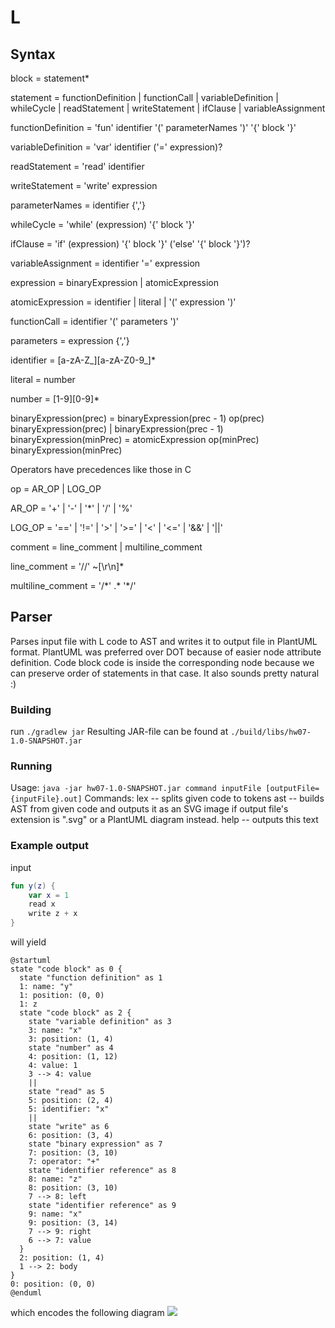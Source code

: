 # L
## Syntax
block = statement\*

statement = functionDefinition | functionCall | variableDefinition | whileCycle | readStatement | writeStatement | ifClause | variableAssignment

functionDefinition = 'fun' identifier '(' parameterNames ')' '{' block '}'

variableDefinition = 'var' identifier ('=' expression)?

readStatement = 'read' identifier

writeStatement = 'write' expression

parameterNames = identifier {','}

whileCycle = 'while' (expression) '{' block '}'

ifClause = 'if' (expression) '{' block '}' ('else' '{' block '}')?

variableAssignment = identifier '=' expression

expression = binaryExpression | atomicExpression

atomicExpression = identifier | literal | '(' expression ')'

functionCall = identifier '(' parameters ')'

parameters = expression {','}

identifier = \[a-zA-Z_\]\[a-zA-Z0-9_\]\*

literal = number

number = \[1-9\]\[0-9\]*

binaryExpression(prec) = binaryExpression(prec - 1) op(prec) binaryExpression(prec) | binaryExpression(prec - 1)
binaryExpression(minPrec) = atomicExpression op(minPrec) binaryExpression(minPrec)

Operators have precedences like those in C

op = AR_OP | LOG_OP

AR_OP = '+' | '-' | '\*' | '/' | '%'

LOG_OP = '==' | '!=' | '>' | '>=' | '<' | '<=' | '&&' | '||'

comment = line_comment | multiline_comment

line_comment = '//' ~[\r\n]*

multiline_comment = '/\*' .* '\*/'


## Parser

Parses input file with L code to AST and writes it to output file in PlantUML format.
PlantUML was preferred over DOT because of easier node attribute definition.
Code block code is inside the corresponding node because we can preserve order of statements in that case. It also sounds pretty natural :)

### Building
run `./gradlew jar`
Resulting JAR-file can be found at `./build/libs/hw07-1.0-SNAPSHOT.jar`

### Running
Usage: `java -jar hw07-1.0-SNAPSHOT.jar command inputFile [outputFile={inputFile}.out]`
Commands:
    lex -- splits given code to tokens
    ast -- builds AST from given code and outputs it as an SVG image
       if output file's extension is ".svg" or a PlantUML diagram instead.
    help -- outputs this text

### Example output

input
```Kotlin
fun y(z) {
    var x = 1
    read x
    write z + x
}
```
will yield
```PlantUML
@startuml
state "code block" as 0 {
  state "function definition" as 1
  1: name: "y"
  1: position: (0, 0)
  1: z
  state "code block" as 2 {
    state "variable definition" as 3
    3: name: "x"
    3: position: (1, 4)
    state "number" as 4
    4: position: (1, 12)
    4: value: 1
    3 --> 4: value
    ||
    state "read" as 5
    5: position: (2, 4)
    5: identifier: "x"
    ||
    state "write" as 6
    6: position: (3, 4)
    state "binary expression" as 7
    7: position: (3, 10)
    7: operator: "+"
    state "identifier reference" as 8
    8: name: "z"
    8: position: (3, 10)
    7 --> 8: left
    state "identifier reference" as 9
    9: name: "x"
    9: position: (3, 14)
    7 --> 9: right
    6 --> 7: value
  }
  2: position: (1, 4)
  1 --> 2: body
}
0: position: (0, 0)
@enduml
```
which encodes the following diagram
![](http://www.gravizo.com/svg?@startuml;state%20%22code%20block%22%20as%200%20{;state%20%22function%20definition%22%20as%201;1:%20name:%20%22y%22;1:%20position:%20%280,%200%29;1:%20z;state%20%22code%20block%22%20as%202%20{;state%20%22variable%20definition%22%20as%203;3:%20name:%20%22x%22;3:%20position:%20%281,%204%29;state%20%22number%22%20as%204;4:%20position:%20%281,%2012%29;4:%20value:%201;3%20--%3E%204:%20value;||;state%20%22read%22%20as%205;5:%20position:%20%282,%204%29;5:%20identifier:%20%22x%22;||;state%20%22write%22%20as%206;6:%20position:%20%283,%204%29;state%20%22binary%20expression%22%20as%207;7:%20position:%20%283,%2010%29;7:%20operator:%20%22+%22;state%20%22identifier%20reference%22%20as%208;8:%20name:%20%22z%22;8:%20position:%20%283,%2010%29;7%20--%3E%208:%20left;state%20%22identifier%20reference%22%20as%209;9:%20name:%20%22x%22;9:%20position:%20%283,%2014%29;7%20--%3E%209:%20right;6%20--%3E%207:%20value;};2:%20position:%20%281,%204%29;1%20--%3E%202:%20body;};0:%20position:%20%280,%200%29;@enduml)